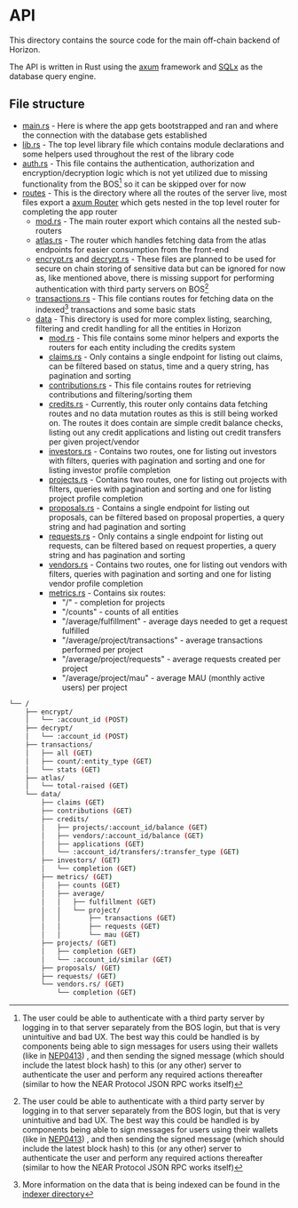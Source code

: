 # API

This directory contains the source code for the main off-chain backend
of Horizon.

The API is written in Rust using the [axum](https://docs.rs/axum) framework
and [SQLx](https://docs.rs/sqlx) as the database query engine.

## File structure

- [main.rs](./src/main.rs) - Here is where the app gets bootstrapped and ran
  and where the connection with the database gets established
- [lib.rs](./src/lib.rs) - The top level library file which contains module
  declarations and some helpers used throughout the rest of the library code
- [auth.rs](./src/auth.rs) - This file contains the authentication, authorization
  and encryption/decryption logic which is not yet utilized due to missing
  functionality from the BOS[^1] so it can be skipped over for now
- [routes](./src/routes/) - This is the directory where all the routes of the
  server live, most files export a [axum Router](https://docs.rs/axum/latest/axum/struct.Router.html)
  which gets nested in the top level router for completing the app router
  - [mod.rs](./src/routes/mod.rs) - The main router export which contains all the
    nested sub-routers
  - [atlas.rs](./src/routes/atlas.rs) - The router which handles fetching data from
    the atlas endpoints for easier consumption from the front-end
  - [encrypt.rs](./src/routes/encrypt.rs) and
    [decrypt.rs](./src/routes/decrypt.rs) - These files are planned to be used
    for secure on chain storing of sensitive data but can be ignored for now as,
    like mentioned above, there is missing support for performing authentication
    with third party servers on BOS[^1]
  - [transactions.rs](./src/routes/transactions.rs) - This file contians routes
    for fetching data on the indexed[^2] transactions and some basic stats
  - [data](./src/routes/data/) - This directory is used for more complex listing,
    searching, filtering and credit handling for all the entities in Horizon
    - [mod.rs](./src/routes/data/mod.rs) - This file contains some minor helpers
      and exports the routers for each entity including the credits system
    - [claims.rs](./src/routes/data/claims.rs) - Only contains a single endpoint
      for listing out claims, can be filtered based on status, time and a query
      string, has pagination and sorting
    - [contributions.rs](./src/routes/data/contributions.rs) - This file contains
      routes for retrieving contributions and filtering/sorting them
    - [credits.rs](./src/routes/data/credits.rs) - Currently, this router only
      contains data fetching routes and no data mutation routes as this is still
      being worked on. The routes it does contain are simple credit balance checks,
      listing out any credit applications and listing out credit transfers per
      given project/vendor
    - [investors.rs](./src/routes/data/investors.rs) - Contains two routes, one
      for listing out investors with filters, queries with pagination and sorting
      and one for listing investor profile completion
    - [projects.rs](./src/routes/data/projects.rs) - Contains two routes, one
      for listing out projects with filters, queries with pagination and sorting
      and one for listing project profile completion
    - [proposals.rs](./src/routes/data/proposals.rs) - Contains a single endpoint
      for listing out proposals, can be filtered based on proposal properties, a
      query string and had pagination and sorting
    - [requests.rs](./src/routes/data/requests.rs) - Only contains a single endpoint
      for listing out requests, can be filtered based on request properties, a query
      string and has pagination and sorting
    - [vendors.rs](./src/routes/data/vendors.rs) - Contains two routes, one
      for listing out vendors with filters, queries with pagination and sorting
      and one for listing vendor profile completion
    - [metrics.rs](./src/routes/data/metrics.rs) - Contains six routes:
      - "/" - completion for projects
      - "/counts" - counts of all entities
      - "/average/fulfillment" - average days needed to get a request fulfilled
      - "/average/project/transactions" - average transactions performed per project
      - "/average/project/requests" - average requests created per project
      - "/average/project/mau" - average MAU (monthly active users) per project

```bash
└── /
    ├── encrypt/
    │   └── :account_id (POST)
    ├── decrypt/
    │   └── :account_id (POST)
    ├── transactions/
    │   ├── all (GET)
    │   ├── count/:entity_type (GET)
    │   └── stats (GET)
    ├── atlas/
    │   └── total-raised (GET)
    └── data/
        ├── claims (GET)
        ├── contributions (GET)
        ├── credits/
        │   ├── projects/:account_id/balance (GET)
        │   ├── vendors/:account_id/balance (GET)
        │   ├── applications (GET)
        │   └── :account_id/transfers/:transfer_type (GET)
        ├── investors/ (GET)
        │   └── completion (GET)
        ├── metrics/ (GET)
        │   ├── counts (GET)
        │   ├── average/
        │   │   ├── fulfillment (GET)
        │   │   └── project/
        │   │       ├── transactions (GET)
        │   │       ├── requests (GET)
        │   │       └── mau (GET)
        ├── projects/ (GET)
        │   ├── completion (GET)
        │   └── :account_id/similar (GET)
        ├── proposals/ (GET)
        ├── requests/ (GET)
        └── vendors.rs/ (GET)
            └── completion (GET)
```

[^1]:
    The user could be able to authenticate with a third party server by logging
    in to that server separately from the BOS login, but that is very unintuitive and
    bad UX. The best way this could be handled is by components being able to sign
    messages for users using their wallets (like in [NEP0413](https://github.com/near/NEPs/blob/4886221074103d82c421555379c56d5cc1f7567b/neps/nep-0413.md))
    , and then sending the signed message (which should include the latest block hash)
    to this (or any other) server to authenticate the user and perform any required
    actions thereafter (similar to how the NEAR Protocol JSON RPC works itself)

[^2]:
    More information on the data that is being indexed can be found in the
    [indexer directory](../indexer)

